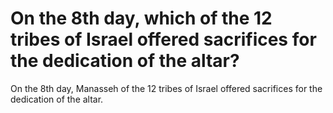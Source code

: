 # On the 8th day, which of the 12 tribes of Israel offered sacrifices for the dedication of the altar?

On the 8th day, Manasseh of the 12 tribes of Israel offered sacrifices for the dedication of the altar.
